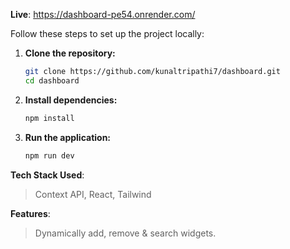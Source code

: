 
**Live**: https://dashboard-pe54.onrender.com/

Follow these steps to set up the project locally:

1. **Clone the repository:**

   ```bash
   git clone https://github.com/kunaltripathi7/dashboard.git
   cd dashboard
   
2. **Install dependencies:**
   ```bash
   npm install
   
3. **Run the application:**
   ```bash
   npm run dev

**Tech Stack Used**:
> Context API, React, Tailwind


**Features**:
> Dynamically add, remove & search widgets.

